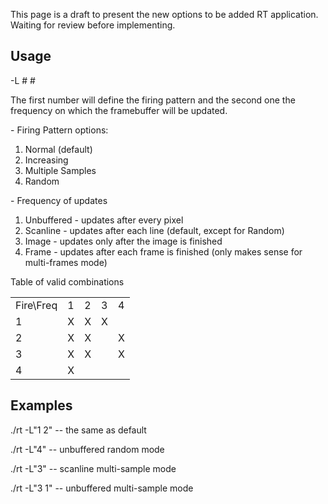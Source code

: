 This page is a draft to present the new options to be added RT
application. Waiting for review before implementing.

## Usage

-L \# \#

The first number will define the firing pattern and the second one the
frequency on which the framebuffer will be updated.

\- Firing Pattern options:

1.  Normal (default)
2.  Increasing
3.  Multiple Samples
4.  Random

\- Frequency of updates

1.  Unbuffered - updates after every pixel
2.  Scanline - updates after each line (default, except for Random)
3.  Image - updates only after the image is finished
4.  Frame - updates after each frame is finished (only makes sense for
    multi-frames mode)

Table of valid combinations

|            |     |     |     |     |
|------------|-----|-----|-----|-----|
| Fire\\Freq | 1   | 2   | 3   | 4   |
| 1          | X   | X   | X   |     |
| 2          | X   | X   |     | X   |
| 3          | X   | X   |     | X   |
| 4          | X   |     |     |     |

## Examples

./rt -L"1 2" -- the same as default

./rt -L"4" -- unbuffered random mode

./rt -L"3" -- scanline multi-sample mode

./rt -L"3 1" -- unbuffered multi-sample mode